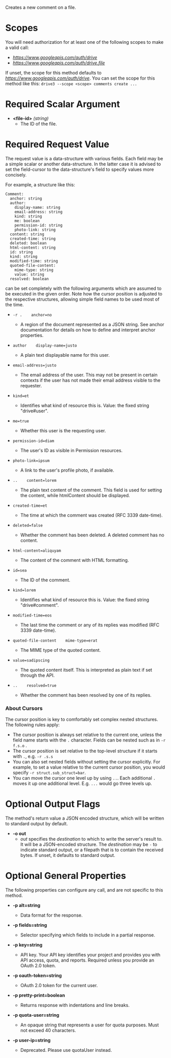 Creates a new comment on a file.
# Scopes

You will need authorization for at least one of the following scopes to make a valid call:

* *https://www.googleapis.com/auth/drive*
* *https://www.googleapis.com/auth/drive.file*

If unset, the scope for this method defaults to *https://www.googleapis.com/auth/drive*.
You can set the scope for this method like this: `drive3 --scope <scope> comments create ...`
# Required Scalar Argument
* **&lt;file-id&gt;** *(string)*
    - The ID of the file.
# Required Request Value

The request value is a data-structure with various fields. Each field may be a simple scalar or another data-structure.
In the latter case it is advised to set the field-cursor to the data-structure's field to specify values more concisely.

For example, a structure like this:
```
Comment:
  anchor: string
  author:
    display-name: string
    email-address: string
    kind: string
    me: boolean
    permission-id: string
    photo-link: string
  content: string
  created-time: string
  deleted: boolean
  html-content: string
  id: string
  kind: string
  modified-time: string
  quoted-file-content:
    mime-type: string
    value: string
  resolved: boolean

```

can be set completely with the following arguments which are assumed to be executed in the given order. Note how the cursor position is adjusted to the respective structures, allowing simple field names to be used most of the time.

* `-r .    anchor=no`
    - A region of the document represented as a JSON string. See anchor documentation for details on how to define and interpret anchor properties.
* `author    display-name=justo`
    - A plain text displayable name for this user.
* `email-address=justo`
    - The email address of the user. This may not be present in certain contexts if the user has not made their email address visible to the requester.
* `kind=et`
    - Identifies what kind of resource this is. Value: the fixed string &#34;drive#user&#34;.
* `me=true`
    - Whether this user is the requesting user.
* `permission-id=diam`
    - The user&#39;s ID as visible in Permission resources.
* `photo-link=ipsum`
    - A link to the user&#39;s profile photo, if available.

* `..    content=lorem`
    - The plain text content of the comment. This field is used for setting the content, while htmlContent should be displayed.
* `created-time=et`
    - The time at which the comment was created (RFC 3339 date-time).
* `deleted=false`
    - Whether the comment has been deleted. A deleted comment has no content.
* `html-content=aliquyam`
    - The content of the comment with HTML formatting.
* `id=sea`
    - The ID of the comment.
* `kind=lorem`
    - Identifies what kind of resource this is. Value: the fixed string &#34;drive#comment&#34;.
* `modified-time=eos`
    - The last time the comment or any of its replies was modified (RFC 3339 date-time).
* `quoted-file-content    mime-type=erat`
    - The MIME type of the quoted content.
* `value=sadipscing`
    - The quoted content itself. This is interpreted as plain text if set through the API.

* `..    resolved=true`
    - Whether the comment has been resolved by one of its replies.


### About Cursors

The cursor position is key to comfortably set complex nested structures. The following rules apply:

* The cursor position is always set relative to the current one, unless the field name starts with the `.` character. Fields can be nested such as in `-r f.s.o` .
* The cursor position is set relative to the top-level structure if it starts with `.`, e.g. `-r .s.s`
* You can also set nested fields without setting the cursor explicitly. For example, to set a value relative to the current cursor position, you would specify `-r struct.sub_struct=bar`.
* You can move the cursor one level up by using `..`. Each additional `.` moves it up one additional level. E.g. `...` would go three levels up.


# Optional Output Flags

The method's return value a JSON encoded structure, which will be written to standard output by default.

* **-o out**
    - *out* specifies the *destination* to which to write the server's result to.
      It will be a JSON-encoded structure.
      The *destination* may be `-` to indicate standard output, or a filepath that is to contain the received bytes.
      If unset, it defaults to standard output.
# Optional General Properties

The following properties can configure any call, and are not specific to this method.

* **-p alt=string**
    - Data format for the response.

* **-p fields=string**
    - Selector specifying which fields to include in a partial response.

* **-p key=string**
    - API key. Your API key identifies your project and provides you with API access, quota, and reports. Required unless you provide an OAuth 2.0 token.

* **-p oauth-token=string**
    - OAuth 2.0 token for the current user.

* **-p pretty-print=boolean**
    - Returns response with indentations and line breaks.

* **-p quota-user=string**
    - An opaque string that represents a user for quota purposes. Must not exceed 40 characters.

* **-p user-ip=string**
    - Deprecated. Please use quotaUser instead.
